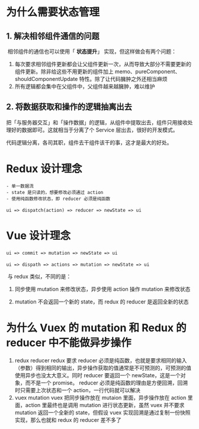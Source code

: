 # 为什么需要状态管理

## 1. 解决相邻组件通信的问题

​	相邻组件的通信也可以使用「 **状态提升**」 实现，但这样做会有两个问题：

1. 每次要求相邻组件更新都会让父组件更新一次，从而导致大部分不需要更新的组件更新。除非给这些不用更新的组件加上 memo、pureComponent、shouldComponentUpdate 特性。除了让代码臃肿之外还相当麻烦
2. 所有逻辑都会集中在父组件中，父组件越来越臃肿，难以维护

## 2. 将数据获取和操作的逻辑抽离出去

​	把「与服务器交互」和「操作数据」的逻辑，从组件中提取出去，组件只用接收处理好的数据即可。这就相当于分离了个 Service 层出去，很好的开发模式。

代码逻辑分离，各司其职，组件去干组件该干的事，这才是最大的好处。



# Redux 设计理念

	- 单一数据流
	- state 是只读的，想要修改必须通过 action 
	- 使用纯函数修改状态，即 reducer 必须是纯函数

​	`ui => dispatch(action) => reducer => newState => ui`

# Vue 设计理念

​	`ui => commit => mutation => newState => ui`

​	`ui => dispath => actions => mutation => newState => ui `

​	与 redux 类似，不同的是：

1. 同步使用 mutation 来修改状态，异步使用 action 操作 mutation 来修改状态

2. mutation 不会返回一个新的 state，而 redux 的 reducer 是返回全新的状态

   

# 为什么 Vuex 的 mutation 和 Redux 的 reducer 中不能做异步操作

1. redux reducer
   redux 要求 reducer 必须是纯函数，也就是要求相同的输入（参数）得到相同的输出，异步操作获取的值通常是不可预测的，可预测的值使用异步也没太大意义。同时 reducer 要返回一个 newState，这是一个对象，而不是一个 promise。
   reducer 必须是纯函数的理由是方便回溯，回溯时只需要上次状态和一个 action，一行代码就可以解决
2. vuex mutation
   vuex 把同步操作放在 mutaion 里面，异步操作放在 action 里面，action 里最终也是调用 mutation 进行状态更新，虽然 vuex 并不要求 mutation 返回一个全新的 state，但假设 vuex 实现回溯是通过复制一份快照实现，那么也就和 redux 的 reducer 差不多了